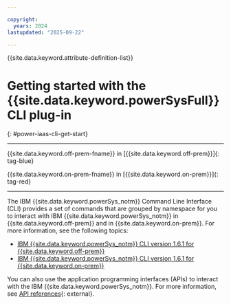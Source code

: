 ```yaml
---

copyright:
  years: 2024
lastupdated: "2025-09-22"

---
```


{{site.data.keyword.attribute-definition-list}}

# Getting started with the {{site.data.keyword.powerSysFull}} CLI plug-in
{: #power-iaas-cli-get-start}

---

{{site.data.keyword.off-prem-fname}} in [{{site.data.keyword.off-prem}}]{: tag-blue}

{{site.data.keyword.on-prem-fname}} in [{{site.data.keyword.on-prem}}]{: tag-red}

---


The IBM {{site.data.keyword.powerSys_notm}} Command Line Interface (CLI) provides a set of commands that are grouped by namespace for you to interact with IBM {{site.data.keyword.powerSys_notm}} in {{site.data.keyword.off-prem}} and in {{site.data.keyword.on-prem}}. For more information, see the following topics:

* [IBM {{site.data.keyword.powerSys_notm}} CLI version 1.6.1 for {{site.data.keyword.off-prem}}](/docs/power-iaas?topic=power-iaas-power-iaas-cli-reference-v1)
* [IBM {{site.data.keyword.powerSys_notm}} CLI version 1.6.1 for {{site.data.keyword.on-prem}}](/docs/power-iaas?topic=power-iaas-power-iaas-cli-on-prem)

You can also use the application programming interfaces (APIs) to interact with the IBM {{site.data.keyword.powerSys_notm}}. For more information, see [API references](https://cloud.ibm.com/apidocs/power-cloud){: external}.
